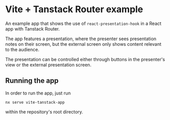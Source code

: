 # Vite + Tanstack Router example

An example app that shows the use of `react-presentation-hook`
in a React app with Tanstack Router.

The app features a presentation, where the presenter sees
presentation notes on their screen, but the external screen
only shows content relevant to the audience.

The presentation can be controlled either through buttons
in the presenter's view or the external presentation screen.

## Running the app

In order to run the app, just run 

```shell
nx serve vite-tanstack-app
```

within the repository's root directory.
